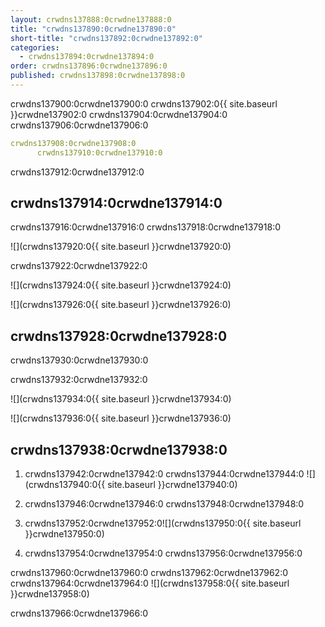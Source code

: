 ```yaml
---
layout: crwdns137888:0crwdne137888:0
title: "crwdns137890:0crwdne137890:0"
short-title: "crwdns137892:0crwdne137892:0"
categories:
  - crwdns137894:0crwdne137894:0
order: crwdns137896:0crwdne137896:0
published: crwdns137898:0crwdne137898:0
---
```

crwdns137900:0crwdne137900:0 crwdns137902:0{{ site.baseurl }}crwdne137902:0 crwdns137904:0crwdne137904:0 crwdns137906:0crwdne137906:0

```yaml
crwdns137908:0crwdne137908:0
      crwdns137910:0crwdne137910:0
```

crwdns137912:0crwdne137912:0

## crwdns137914:0crwdne137914:0

crwdns137916:0crwdne137916:0 crwdns137918:0crwdne137918:0

![](crwdns137920:0{{ site.baseurl }}crwdne137920:0)

crwdns137922:0crwdne137922:0

![](crwdns137924:0{{ site.baseurl }}crwdne137924:0)

![](crwdns137926:0{{ site.baseurl }}crwdne137926:0)

## crwdns137928:0crwdne137928:0

crwdns137930:0crwdne137930:0

crwdns137932:0crwdne137932:0

![](crwdns137934:0{{ site.baseurl }}crwdne137934:0)

![](crwdns137936:0{{ site.baseurl }}crwdne137936:0)

## crwdns137938:0crwdne137938:0

1. crwdns137942:0crwdne137942:0 crwdns137944:0crwdne137944:0 ![](crwdns137940:0{{ site.baseurl }}crwdne137940:0)

2. crwdns137946:0crwdne137946:0 crwdns137948:0crwdne137948:0

3. crwdns137952:0crwdne137952:0![](crwdns137950:0{{ site.baseurl }}crwdne137950:0)

4. crwdns137954:0crwdne137954:0 crwdns137956:0crwdne137956:0

crwdns137960:0crwdne137960:0 crwdns137962:0crwdne137962:0 crwdns137964:0crwdne137964:0 ![](crwdns137958:0{{ site.baseurl }}crwdne137958:0)

crwdns137966:0crwdne137966:0
